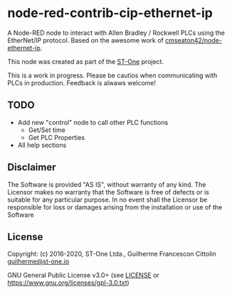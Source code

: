 node-red-contrib-cip-ethernet-ip
=====================
A Node-RED node to interact with Allen Bradley / Rockwell PLCs using the EtherNet/IP protocol.
Based on the awesome work of [cmseaton42/node-ethernet-ip](https://github.com/cmseaton42/node-ethernet-ip).

This node was created as part of the [ST-One](https://st-one.io) project.

This is a work in progress. Please be cautios when communicating with PLCs in production. Feedback is alwaws welcome!

TODO
----
 - Add new "control" node to call other PLC functions
   - Get/Set time
   - Get PLC Properties
 - All help sections

Disclaimer
----------

The Software is provided "AS IS", without warranty of any kind. The Licensor makes no warranty that the Software is free of defects or is suitable for any particular purpose. In no event shall the Licensor be responsible for loss or damages arising from the installation or use of the Software

License
-----------
Copyright: (c) 2016-2020, ST-One Ltda., Guilherme Francescon Cittolin <guilherme@st-one.io>

GNU General Public License v3.0+ (see [LICENSE](LICENSE) or https://www.gnu.org/licenses/gpl-3.0.txt)
